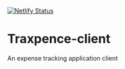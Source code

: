 [![Netlify Status](https://api.netlify.com/api/v1/badges/6cc6eb05-2297-4361-96de-a89b3d625b13/deploy-status)](https://app.netlify.com/sites/traxpense/deploys)
# Traxpence-client
An expense tracking application client
